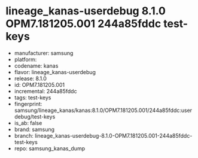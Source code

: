 # lineage_kanas-userdebug 8.1.0 OPM7.181205.001 244a85fddc test-keys
- manufacturer: samsung
- platform: 
- codename: kanas
- flavor: lineage_kanas-userdebug
- release: 8.1.0
- id: OPM7.181205.001
- incremental: 244a85fddc
- tags: test-keys
- fingerprint: samsung/lineage_kanas/kanas:8.1.0/OPM7.181205.001/244a85fddc:userdebug/test-keys
- is_ab: false
- brand: samsung
- branch: lineage_kanas-userdebug-8.1.0-OPM7.181205.001-244a85fddc-test-keys
- repo: samsung_kanas_dump
